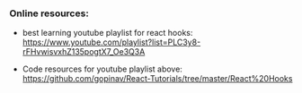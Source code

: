 ### Online resources:
- best learning youtube playlist for react hooks: https://www.youtube.com/playlist?list=PLC3y8-rFHvwisvxhZ135pogtX7_Oe3Q3A

- Code resources for youtube playlist above: https://github.com/gopinav/React-Tutorials/tree/master/React%20Hooks

